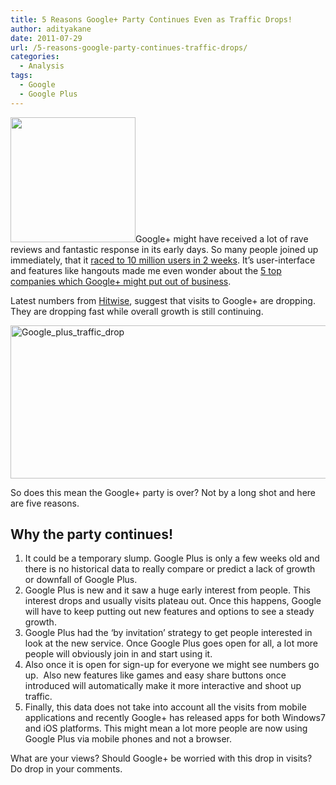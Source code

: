 ```yaml
---
title: 5 Reasons Google+ Party Continues Even as Traffic Drops!
author: adityakane
date: 2011-07-29
url: /5-reasons-google-party-continues-traffic-drops/
categories:
  - Analysis
tags:
  - Google
  - Google Plus
---
```

[<img class="alignright size-thumbnail wp-image-41535" title="Google_plus.png" src="http://cdn.devilsworkshop.org/files/2011/06/Google_plus-200x200.png" alt="" width="200" height="200" />][1]Google+ might have received a lot of rave reviews and fantastic response in its early days. So many people joined up immediately, that it [raced to 10 million users in 2 weeks][2]. It&#8217;s user-interface and features like hangouts made me even wonder about the [5 top companies which Google+ might put out of business][3].

Latest numbers from <a href="http://weblogs.hitwise.com/heather-dougherty/2011/07/google_growth_since_launch.html" onclick="_gaq.push(['_trackEvent', 'outbound-article', 'http://weblogs.hitwise.com/heather-dougherty/2011/07/google_growth_since_launch.html', 'Hitwise']);" >Hitwise</a>, suggest that visits to Google+ are dropping. They are dropping fast while overall growth is still continuing.

[<img style="background-image: none; padding-left: 0px; padding-right: 0px; display: inline; padding-top: 0px; border: 0px;" title="Google_plus_traffic_drop" src="http://cdn.devilsworkshop.org/files/2011/07/Google_plus_traffic_drop_thumb.png" alt="Google_plus_traffic_drop" width="545" height="245" border="0" />][4]

So does this mean the Google+ party is over? Not by a long shot and here are five reasons.

## Why the party continues!

  1. It could be a temporary slump. Google Plus is only a few weeks old and there is no historical data to really compare or predict a lack of growth or downfall of Google Plus.
  2. Google Plus is new and it saw a huge early interest from people. This interest drops and usually visits plateau out. Once this happens, Google will have to keep putting out new features and options to see a steady growth.
  3. Google Plus had the ‘by invitation’ strategy to get people interested in look at the new service. Once Google Plus goes open for all, a lot more people will obviously join in and start using it.
  4. Also once it is open for sign-up for everyone we might see numbers go up.  Also new features like games and easy share buttons once introduced will automatically make it more interactive and shoot up traffic.
  5. Finally, this data does not take into account all the visits from mobile applications and recently Google+ has released apps for both Windows7 and iOS platforms. This might mean a lot more people are now using Google Plus via mobile phones and not a browser.

What are your views? Should Google+ be worried with this drop in visits? Do drop in your comments.

 [1]: http://cdn.devilsworkshop.org/files/2011/06/Google_plus.png
 [2]: http://devilsworkshop.org/google-races-10-million-users-2-weeks-facebook-twitter-2-years/
 [3]: http://devilsworkshop.org/5-tech-companies-google-put-business/
 [4]: http://cdn.devilsworkshop.org/files/2011/07/Google_plus_traffic_drop.png
